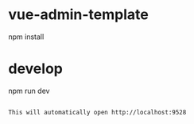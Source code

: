 # vue-admin-template

npm install

# develop
npm run dev
```

This will automatically open http://localhost:9528



